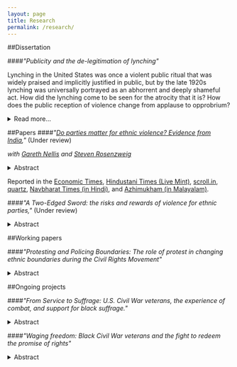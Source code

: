 ```yaml
---
layout: page
title: Research
permalink: /research/
---
```

##Dissertation<a name="dissertation"></a>

####*"Publicity and the de-legitimation of lynching"*

Lynching in the United States was once a violent public ritual that was widely praised and implicitly justified in public, but by the late 1920s lynching was universally portrayed as an abhorrent and deeply shameful act. How did the lynching come to be seen for the atrocity that it is? How does the public reception of violence change from applause to opprobrium?
<details>
<summary>Read more...</summary>
Political scientists that who study violence seek to explain its occurrence, the forms it takes, and its political consequences. While research about violence spans many disciplines and encompasses questions ranging from war to policing and incarceration, and from organized crime to riots and pogroms, types of violence often are treated separately. All of these disparate forms of violence share a key trait: they are subjected to societal evaluations as either acceptable or unacceptable. Max Weber defined politics as contestation over the state as the "sole source of the 'right' to use violence." But how is the "right" to violence determined?  The question of how violence becomes legitimate or illegitimate is one of the most fundamental questions in politics, yet it is little understood. Literature on violence addresses this the question only in passing. Research on communications and public opinion examines questions of public legitimacy, but rarely addresses evaluations of violence. And finally, international relations theories of norms and norm transformation provide insight on how legitimation takes place, but have not yet been applied to violence per se.

This dissertation places the legitimation and de-legitimation of violence squarely at the center of a new research agenda. After laying out the scope of this new problem, I propose a theory of `publicity shocks' to explain how non-state violence becomes publicly unacceptable. I argue that between the late 19th century and the eve of Second World War, the expanding geographic reach of publicity about lynching---due to revolutions in transportation and communication---and growing inclusion of African American voices in public debate brought about a dramatic reversal in public support for lynching. To test this argument, I compile and analyze new data on press coverage of lynching in over eight million newspaper issues from 1880 to 1940, railroad and telegraph networks, and campaigns of anti-lynching activists.

"Legitimation and Violence" introduces the puzzle of lynching and the problem of (de) legitimating violence. I develop a typology for transformations in the legitimacy of violence defined by whether that violence is perpetrated by the state or non-state actors, increasing or decreasing legitimacy, and the power imbalance between perpetrators/beneficiaries and victims. In the next chapter, "A Theory of Publicity Shocks," I draw on international relations scholarship on norms and sociological accounts of scandals to develop the theory of 'publicity shocks', which explains how non-state violence can become illegitimate under conditions of middle to low power imbalance. I argue that the expansion of publicity in two dimensions---geographic reach and inclusivity in participation in public debates---undermines justifications for violence. In the case of lynching, the communications revolution brought about by railroad and telegraph expansion and publicity campaigns by activists generated increasing criticism for lynching, which helped bring an end to the practice. 

I first present evidence that technological change helped to increase the reach of publicity about lynching in "Technology and Coverage of Lynching." Analyzing a very large panel dataset of newspaper issues published in the wake of lynchings, I demonstrate that lynchings were far less likely to receive publicity when far from newspapers, but that the introduction of railroad and telegraphic infrastructure offset this obscurity, bringing news of lynchings to a national audience. These findings hold in simple cross-tabulations and are robust to including controls as well as fixed effects for year, county of lynching, and newspaper publication. I build on this initial finding in "The Consequences of Lynching Publicity."  I extend my panel dataset of newspaper issues by coding the content of lynching coverage using dozens of keywords and phrases that map onto pro- and anti-lynching frames. I then analyze this coverage to show that coverage in papers in geographically and culturally distant counties is more critical. I supplement this with historical accounts to demonstrate how this happened, emphasizing three mechanisms: unsympathetic audiences, inability to silence critics, and loss of control over narratives.

I then turn to examining the results of greater inclusivity. In "New Voices: the Publicity Campaigns of Anti-Lynching Movement," I present evidence that anti-lynching activists made publicity their central strategy, using investigations, publicity campaigns with the aim of giving voice African American counter-narratives that contradicted Southern white justifications for lynching. I then test the effectiveness of these efforts at getting newspapers to adopt more critical frames for lynching that humanize victims and question their guilt, raise concerns about lawlessness, and condemn mobs and public officials. In a series of historical case-studies on publicity campaigns by Ida Wells and the NAACP, the Scottsboro appeals trial, and Congressional hearings on anti-lynching legislation, I employ interrupted time-series analysis to show that publicity campaigns by anti-lynching activists that voiced African American narratives about lynching changed the content of press coverage. 

Finally, I conclude with "Bad for Business: Negative Publicity and the End of Lynching." In this chapter, I investigate how the increasingly critical publicity of lynching helped bring an end to the practice. I present historical evidence of Southern politicians and elites raising concerns about the costs of lynching to their and their towns' reputations. I supplement this by showing, with data on the extent and content of newspaper coverage of lynchings, that, following a lynching eliciting a widespread, negative reaction, newspapers in nearby counties are more critical of lynching and lynching is less likely to occur. I also employ a difference-in-difference strategy to show how a campaign that threatened public denunciation of sheriffs who failed to uphold pledges to prevent lynchings reduced the incidence of lynching.

My research on public debates about lynching shows that expanding the publicity of violence can undermine its acceptability. These findings both call attention to the need to investigate how violence is legitimated and make contributions to diverse fields of study. By explaining why violence becomes legitimate or illegitimate, this research contributes to the study of violence more broadly by illuminating how norms constrain or enable potential perpetrators of violence to use specific repertoires of violence and structure the consequences of that violence. This dissertation also contributes to study of norms and political communication by providing theory and evidence for how changes in information technology can unsettle long established norms. Finally, these findings contribute to the study race and criminal justice in America by examining discourses about racial violence and the methods employed by activists to change them. This has particular relevance for making sense of recent controversies surrounding race and police violence in America.
</details>


##Papers<a name="publications"></a>
####*"<a href='https://dl.dropboxusercontent.com/u/8139153/mdweaver_github_io/NellisWeaverRosenzweig-APSA2015.pdf'>Do parties matter for ethnic violence? Evidence from India</a>,"* (Under review)

*with <a href="http://www.garethnellis.com/">Gareth Nellis</a> and <a href="http://www.stevencrosenzweig.com/">Steven Rosenzweig</a>*

<details>
<summary>Abstract</summary>
Ethnic-group conflict is among the most serious threats facing young democracies. In this paper, we investigate whether the partisanship of incumbent politicians affects the incidence and severity of local ethnic violence. We theorize that incumbents from multiethnic parties with long-standing attachments to victimized minority groups face uniquely strong incentives to quell ethnic unrest. To test our argument, we use a novel application of the regression-discontinuity design and show that as-if random victory by candidates representing India's Congress party in close state assembly elections between 1962 and 2000 reduced Hindu-Muslim rioting. The effects are large. Simulations suggest that had Congress lost all close elections in this period, India would have experienced 10 percent more riots. Additional analyses corroborate the mechanisms underlying our theory. Our findings shed new light on parties' connection to ethnic conflict, the relevance of party labels in developing states, and the puzzle of democratic consolidation in ethnically-divided societies.
</details>

Reported in the <a href="http://economictimes.indiatimes.com/news/politics-and-nation/bjp-gains-in-polls-after-every-riot-says-yale-study/articleshow/45378840.cms">Economic Times</a>, <a href="http://www.livemint.com/Opinion/5zyfXWWbWZHDDmyCqpAuvO/The-alchemy-of-HinduMuslim-riots-in-India.html">Hindustani Times (Live Mint)</a>, <a href="http://scroll.in/article/690416/electing-congress-mlas-reduce-chances-of-riots-by-32-says-new-yale-study/">scroll.in</a>, <a href="http://qz.com/298281/there-are-fewer-hindu-muslim-riots-when-the-congress-is-in-power-new-study-shows/">quartz</a>, <a href="http://navbharattimes.indiatimes.com/india/there-are-fewer-hindu-muslim-riots-when-the-congress-is-in-power-new-study-shows/articleshow/45241370.cms">Navbharat Times (in Hindi)</a>, and <a href="http://www.azhimukham.com/news/2604/congress-mlas-reduce-chances-of-hindu-muslim-riots-yale-study">Azhimukham (in Malayalam)</a>.


####*"A Two-Edged Sword: the risks and rewards of violence for ethnic parties,"* (Under review)

<details>
<summary>Abstract</summary>
What are the political consequences of ethnic violence? Research over several decades suggests that ethnic political parties benefit from ethnic violence. While these claims are widespread and are the foundation for many theoretical explanations of ethnic politics, there are good reasons to doubt that ethnic violence necessarily causes support for ethnic political parties. Moreover, these claims have not been systematically tested. In this paper, I suggest that the effects of ethnic violence on support for ethnic political parties differ (and may be opposite) for individuals with and without an ethnonationalist ideology. I test these arguments using a novel research design and data from Northern Ireland. I find that the average effect of both inter- and intra-group violence on support for ethnic parties is nil. This is because violence causes  people who hold an ethnonationalist ideology to support ethnic parties, while it causes people who don't to oppose them.
</details>

##Working papers<a name="papers"></a>

####*"Protesting and Policing Boundaries: The role of protest in changing ethnic boundaries during the Civil Rights Movement"*

<details>
<summary>Abstract</summary>
How are ethnic boundaries altered in the wake of challenges to ethnic hierarchy? While ethnic boundaries may evolve in the longterm, I argue that in moments of rupture boundaries can change quickly. Mass incarceration and police stop-and-frisk policies evidence the fact that the security apparatus of the state can institutionalize racial and ethnic boundaries through the threat of and use of violence. In this paper, I examine how the 1966 Campaign by the Chicago Freedom Movement led by Martin Luther King, Jr. and the Southern Christian Leadership Conference altered the police behavior towards, and thus the racial boundary of, the black community in American cities. I use unique data, collected in 1966, on the details of nearly twenty thousand police-citizen interactions in Chicago, Boston, and DC. In the midst of this data collection, the SCLC began housing demonstrations in Chicago. I exploit this coincidence to test whether the protests led the policing of black communities and the application of state power at the racial boundary, to intensify or abate. By showing how the police responded to protest against the racial status quo, this paper furthers understanding of the intersection of race and criminal law. More generally, this paper employs a strong research design and unique data on ethnic practices at the micro-level to show that the contents of ethnic boundaries change quickly during social upheaval.
</details>

##Ongoing projects<a name="projects"></a>

####*"From Service to Suffrage: U.S. Civil War veterans, the experience of combat, and support for black suffrage."*

<details>
<summary>Abstract</summary>
How does war shape post-conflict politics? One important source of change comes from returning veterans who have acquired new skills, experiences, and attitudes during the war. In the wake of the U.S. Civil War, the expansion of civil rights to African Americans was a central debate in American politics. In many states, the expansion of suffrage to black men was put to a popular referendum. I argue that returning veterans brought home new perspectives on expanding suffrage. The military service and combat experience of Union veterans increased their support for black suffrage for two reasons. First, the harrowing experiences and sacrifices made during combat motivated veterans to make the outcome of the war meaningful. This made them particularly responsive to Republican efforts to "wave the bloody shirt" when mobilizing support for equalizing rights. Second, many white veterans lived and fought alongside black soldiers during the war, which created an opportunity for them to break down racial stereotypes and develop respect for the equal humanity of their black comrades. Drawing on complete enlistment and service records of Union regiments and county referenda returns from Iowa, Wisconsin, and New York, I show in a difference-in-difference design that that counties where a greater proportion of military-aged males served and saw combat experience had much higher support for black suffrage after the war.
</details>


####*"Waging freedom: Black Civil War veterans and the fight to redeem the promise of rights"*

<details>
<summary>Abstract</summary>
Political and civil rights are not self-enforcing. When these rights are extended to previously excluded groups, attempts to exercise these rights are often stymied by violent suppression. Can the oppressed effectively obtain their rights by organizing in self-defense? While the efficacy of violence in denying people electoral and civil rights has been widely studied, the efficacy of organized resistance has not. During Reconstruction, Southern whites used an array of threats and violence to deny newly freed blacks access to their rights. But there are many anecdotes of black veterans used their military training to create local organizations that conducted military drills, escorted voters to the polls, and negotiated better labor contracts. Did the presence of black veterans with the new capacities to organize and use violence enable black citizens to exercise their rights? I match the nearly 200 thousand surviving veterans of the US Colored Troops to 1870 census records to identify counties with greater concentrations of veterans. I then test the effect of concentration of black veterans on black voter registration, turnout, land ownership, and equality before the criminal law. Because the settlement of veterans is not random, I condition on the presence of US military units, Freedmans Bureau agents, and pre-war black population. I also instrument for the presence of black veterans using distance from their place of mustering out. This project contributes not only to understanding the history of Reconstruction, but also adds to the literatures on ex-combatants and on electoral violence.
</details>
